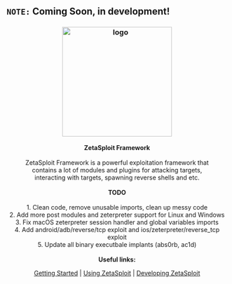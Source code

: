 ## `NOTE:` Coming Soon, in development!

<h3 align="center"><img src="https://user-images.githubusercontent.com/54115104/100971024-38649c80-3547-11eb-8738-59fb0bc7bc1f.png" alt="logo" height="250px"></h3>

<p align="center">
    <b>ZetaSploit Framework</b><br>
    <br>
    ZetaSploit Framework is a powerful exploitation framework that
    <br>contains a lot of modules and plugins for attacking targets, 
    <br>interacting with targets, spawning reverse shells and etc.
    <br>
    <br>
    <b>TODO</b><br>
    <br>
    1. Clean code, remove unusable imports, clean up messy code
    <br>2. Add more post modules and zeterpreter support for Linux and Windows
    <br>3. Fix macOS zeterpreter session handler and global variables imports
    <br>4. Add android/adb/reverse/tcp exploit and ios/zeterpreter/reverse_tcp exploit
    <br>5. Update all binary executbale implants (abs0rb, ac1d)
    <br>
    <br>
    <b>Useful links:</b><br>
    <p align="center"><a href="">Getting Started</a> | <a href="">Using ZetaSploit</a> | <a href="">Developing ZetaSploit</a></p>
</p>
